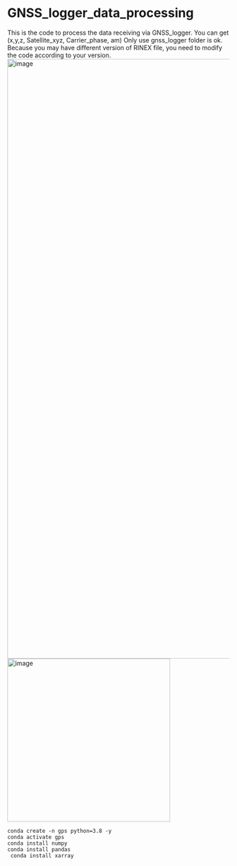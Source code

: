 # GNSS_logger_data_processing
This is the code to process the data receiving via GNSS_logger. You can get (x,y,z, Satellite_xyz, Carrier_phase, am)
Only use gnss_logger folder is ok.
Because you may have different version of RINEX file, you need to modify the code according to your version.
<img width="1356" alt="image" src="https://github.com/user-attachments/assets/4f3d26cf-1d89-4d17-8a52-f372977c6ce4">
<img width="369" alt="image" src="https://github.com/user-attachments/assets/89bb077c-208b-40d6-9929-04ca0228eba4">

```
conda create -n gps python=3.8 -y
conda activate gps
conda install numpy
conda install pandas
 conda install xarray
```
